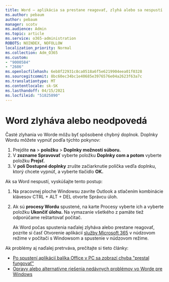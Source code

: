 ```yaml
---
title: Word – aplikácia sa prestane reagovať, zlyhá alebo sa nespustí
ms.author: pebaum
author: pebaum
manager: scotv
ms.audience: Admin
ms.topic: article
ms.service: o365-administration
ROBOTS: NOINDEX, NOFOLLOW
localization_priority: Normal
ms.collection: Adm_O365
ms.custom:
- "9000584"
- "2686"
ms.openlocfilehash: 6eb8f22931c8ca0518a6f5e6219904eea01f0328
ms.sourcegitcommit: 8bc60ec34bc1e40685e3976576e04a2623f63a7c
ms.translationtype: MT
ms.contentlocale: sk-SK
ms.lasthandoff: 04/15/2021
ms.locfileid: "51825890"
---
```

# <a name="word-crashes-or-doesnt-respond"></a>Word zlyháva alebo neodpovedá

Časté zlyhania vo Worde môžu byť spôsobené chybný doplnok. Doplnky Wordu môžete vypnúť podľa týchto pokynov:

1. Prejdite **na**  >  **položku**  >  **Doplnky možností súboru.**
2. V **zozname Spravovať** vyberte položku **Doplnky com a potom** vyberte položku **Prejsť**.
3. V **poli Dostupné doplnky** zrušte začiarknutie políčka vedľa doplnku, ktorý chcete vypnúť, a vyberte tlačidlo **OK.**

Ak sa Word nespustí, vyskúšajte tento postup:

1.   Na pracovnej ploche Windowsu zavrite Outlook a stlačením kombinácie klávesov CTRL + ALT + DEL otvorte Správcu úloh. 
2. Ak sú **procesy Wordu** spustené, na karte Procesy vyberte ich a vyberte položku **Ukončiť úlohu.** Na vymazanie všetkého z pamäte tiež odporúčame reštartovať počítač.

    Ak Word počas spustenia naďalej zlyháva alebo prestane reagovať, pozrite si časť Otvorenie aplikácií [služby Microsoft 365](https://support.office.com/article/Open-Office-apps-in-safe-mode-on-a-Windows-PC-dedf944a-5f4b-4afb-a453-528af4f7ac72) v núdzovom režime v počítači s Windowsom a spustenie v núdzovom režime.

Ak problémy aj naďalej pretrváva, prečítajte si tieto články: 
- [Po spustení aplikácií balíka Office v PC sa zobrazí chyba "prestal fungovať"](https://support.office.com/article/52bd7985-4e99-4a35-84c8-2d9b8301a2fa)
- [Opravy alebo alternatívne riešenia nedávnych problémov vo Worde pre Windows](https://support.office.com/article/bf6bf17c-2807-4871-83ce-e337ae8f0b86)